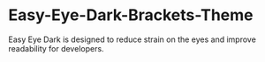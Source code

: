 # Easy-Eye-Dark-Brackets-Theme
Easy Eye Dark is designed to reduce strain on the eyes and improve readability for developers.
